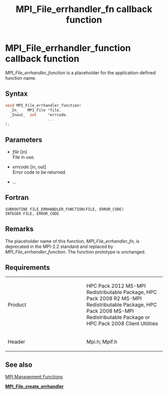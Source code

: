 ﻿---
title: MPI_File_errhandler_fn callback function
TOCTitle: MPI_File_errhandler_fn callback function
ms:assetid: ae5f7495-3285-4d2a-9c67-9f186c35babf
ms:mtpsurl: https://msdn.microsoft.com/en-us/library/Dn473308(v=VS.85)
ms:contentKeyID: 59360854
ms.date: 03/28/2018
mtps_version: v=VS.85
f1_keywords:
- mpi/MPI_File_errhandler_fn
- MPI_File_errhandler_fn
- mpif/MPI_File_errhandler_fn
dev_langs:
- C++
- C
---

# MPI\_File\_errhandler\_function callback function

*MPI\_File\_errhandler\_function* is a placeholder for the application-defined function name.

## Syntax

``` c++
void MPI_File_errhandler_function(
  _In_    MPI_File *file,
  _Inout_  int     *errcode,
                   ...
);
```

## Parameters

  - *file* \[in\]  
    File in use.

  - *errcode* \[in, out\]  
    Error code to be returned.

  - *...*  

## Fortran

    SUBROUTINE FILE_ERRHANDLER_FUNCTION(FILE, ERROR_CODE)
    INTEGER FILE, ERROR_CODE

## Remarks

The placeholder name of this function, *MPI\_File\_errhandler\_fn*, is deprecated in the MPI-2.2 standard and replaced by *MPI\_File\_errhandler\_function*. The function prototype is unchanged.

## Requirements

<table>
<colgroup>
<col style="width: 50%" />
<col style="width: 50%" />
</colgroup>
<tbody>
<tr class="odd">
<td><p>Product</p></td>
<td><p>HPC Pack 2012 MS-MPI Redistributable Package, HPC Pack 2008 R2 MS-MPI Redistributable Package, HPC Pack 2008 MS-MPI Redistributable Package or HPC Pack 2008 Client Utilities</p></td>
</tr>
<tr class="even">
<td><p>Header</p></td>
<td>Mpi.h;
Mpif.h</td>
</tr>
</tbody>
</table>


## See also

[MPI Management Functions](mpi-management-functions.md)

[**MPI\_File\_create\_errhandler**](mpi-file-create-errhandler-function.md)

